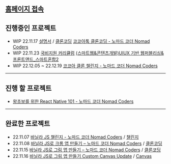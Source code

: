 ## [홈페이지 접속](https://Hansan529.github.io)

## 진행중인 프로젝트

- WIP 22.11.17 [설명서](https://hansan529.github.io/project/tutorial/kokoaTalk/index.html) / [클론코딩](https://hansan529.github.io/project/cloneCoding/kokoaTalk/index.html) [코코아톡 클론코딩 - 노마드 코더 Nomad Coders](https://nomadcoders.co/kokoa-clone/lobby)
- WIP 22.11.23 [국비지원 커리큘럼](https://hansan529.github.io/project/etc/bootcamp/index.html) [(스마트웹&콘텐츠개발)UIUX 기반 웹퍼블리싱&프론트앤드\_스마트혼합2](https://iibi.step.or.kr/main.do)
- WIP 22.12.05 ~ 22.12.19 [코코아 클론 챌린지 - 노마드 코더 Nomad Coders](https://nomadcoders.co/c/kokoa-challenge/lobby)

---

## 진행 할 프로젝트

- [왕초보를 위한 React Native 101 - 노마드 코더 Nomad Coders](https://nomadcoders.co/react-native-for-beginners/lobby)

---

## 완료한 프로젝트

- 22.11.07 [바닐라 JS 챌린지 - 노마드 코더 Nomad Coders](https://nomadcoders.co/challenges#challenges) / [챌린지](https://hansan529.github.io/project/challenge/vanillaJavascript/index.html)
- 22.11.08 [바닐라 JS로 크롬 앱 만들기 – 노마드 코더 Nomad Coders](https://nomadcoders.co/javascript-for-beginners) / [클론코딩](https://hansan529.github.io/project/tutorial/javascriptChrome/html/js08.html)
- 22.11.15 [바닐라 JS로 그림 앱 만들기 – 노마드 코더 Nomad Coders](https://nomadcoders.co/javascript-for-beginners-2) / [클론코딩](https://hansan529.github.io/project/tutorial/javascriptCanvas/html/3.3-CSS.html)
- 22.11.16 [바닐라 JS로 그림 앱 만들기 Custom Canvas Update](https://hansan529.github.io/project/tutorial/javascriptCanvas/index.html) / [Canvas](https://hansan529.github.io/project/custom/javascriptCanvas/index.html)
